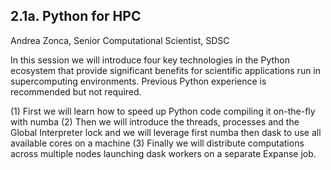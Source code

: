 ## 2.1a. Python for HPC
Andrea Zonca, Senior Computational Scientist, SDSC

In this session we will introduce four key technologies in the Python ecosystem that provide significant benefits for scientific applications run in supercomputing environments. Previous Python experience is recommended but not required.

(1) First we will learn how to speed up Python code compiling it on-the-fly with numba (2) Then we will introduce the threads, processes and the Global Interpreter lock and we will leverage first numba then dask to use all available cores on a machine (3) Finally we will distribute computations across multiple nodes launching dask workers on a separate Expanse job.
